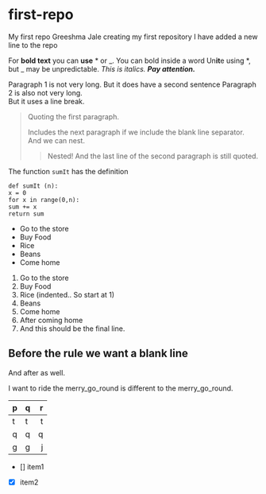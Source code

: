# first-repo
My first repo
Greeshma Jale
creating my first repository
I have added a new line to the repo

For **bold text** you can __use__ * or _.
You can bold inside a word Un**it**e using 
*, but _ may be unpredictable.
*This is italics.*
***Pay attention.***


Paragraph 1 is not very long.
But it does have a second sentence
Paragraph 2 is also not very long.<br>
But it uses a line break.

> Quoting the first paragraph.
>
>Includes the next paragraph if we include 
the blank line separator.
And we can nest.
>> Nested!
And the last line of the second paragraph 
is still quoted.



The function `sumIt` has the definition
```
def sumIt (n):
x = 0
for x in range(0,n):
sum += x
return sum
```


* Go to the store
* Buy Food
* Rice
* Beans
* Come home



1. Go to the store
2. Buy Food
1. Rice (indented.. So start at 1)
6. Beans
1. Come home
2. After coming home
3. And this should be the final line.




Before the rule we want a blank line
---
And after as well.


I want to ride the merry_go_round is 
different to the merry\_go\_round.

|p|q|r|
|---|---|---:|
|t|t|t|
q|q|q|
|g|g|j|

- [] item1
- [x] item2